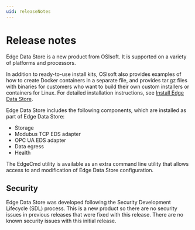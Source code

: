 ```yaml
---
uid: releaseNotes
---
```


# Release notes

Edge Data Store is a new product from OSIsoft. It is supported on a variety of platforms and processors.   

In addition to ready-to-use install kits, OSIsoft also provides examples of how to create Docker containers in a separate file, and provides tar.gz files with binaries for customers who want to build their own custom installers or containers for Linux. For detailed installation instructions, see [Install Edge Data Store](xref:InstallEdgeDataStore).

Edge Data Store includes the following components, which are installed as part of Edge Data Store:
- Storage
- Modubus TCP EDS adapter
- OPC UA EDS adapter
- Data egress
- Health

The EdgeCmd utility is available as an extra command line utility that allows access to and modification of Edge Data Store configuration.

## Security

Edge Data Store was developed following the Security Development Lifecycle (SDL) process. This is a new product so there are no security issues in previous releases that were fixed with this release. There are no known security issues with this initial release.
